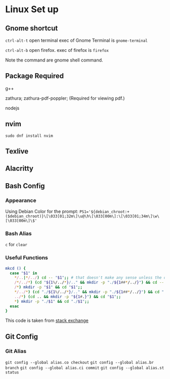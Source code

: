 # Linux Set up

## Gnome shortcut

`ctrl-alt-t` open terminal exec of Gnome Terminal is `gnome-terminal`

`ctrl-alt-b` open firefox. exec of firefox is `firefox`

Note the command are gnome shell command.

## Package Required

g++

zathura;
zathura-pdf-poppler; (Required for viewing pdf.)

nodejs

## nvim

`sudo dnf install nvim`

## Texlive

## Alacritty

## Bash Config

### Appearance

Using Debian Color for the prompt:
`PS1='${debian_chroot:+($debian_chroot)}\[\033[01;32m\]\u@\h\[\033[00m\]:\[\033[01;34m\]\w\[\033[00m\]\$'`

### Bash Alias

`c` for `clear`

### Useful Functions

```bash
mkcd () {
  case "$1" in
    */..|*/../) cd -- "$1";; # that doesn't make any sense unless the directory already exists
    /*/../*) (cd "${1%/../*}/.." && mkdir -p "./${1##*/../}") && cd -- "$1";;
    /*) mkdir -p "$1" && cd "$1";;
    */../*) (cd "./${1%/../*}/.." && mkdir -p "./${1##*/../}") && cd "./$1";;
    ../*) (cd .. && mkdir -p "${1#.}") && cd "$1";;
    *) mkdir -p "./$1" && cd "./$1";;
  esac
}
```
This code is taken from [stack exchange](https://unix.stackexchange.com/questions/9123/is-there-a-one-liner-that-allows-me-to-create-a-directory-and-move-into-it-at-th)

## Git Config

### Git Alias

`git config --global alias.co checkout`
`git config --global alias.br branch`
`git config --global alias.ci commit`
`git config --global alias.st status`
